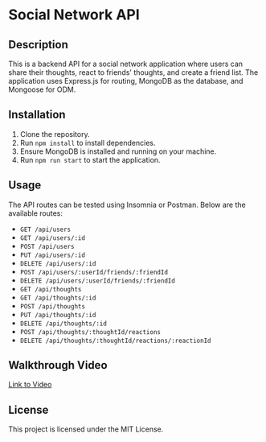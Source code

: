 # Social Network API

## Description
This is a backend API for a social network application where users can share their thoughts, react to friends' thoughts, and create a friend list. The application uses Express.js for routing, MongoDB as the database, and Mongoose for ODM.

## Installation
1. Clone the repository.
2. Run `npm install` to install dependencies.
3. Ensure MongoDB is installed and running on your machine.
4. Run `npm run start` to start the application.

## Usage
The API routes can be tested using Insomnia or Postman. Below are the available routes:
- `GET /api/users`
- `GET /api/users/:id`
- `POST /api/users`
- `PUT /api/users/:id`
- `DELETE /api/users/:id`
- `POST /api/users/:userId/friends/:friendId`
- `DELETE /api/users/:userId/friends/:friendId`
- `GET /api/thoughts`
- `GET /api/thoughts/:id`
- `POST /api/thoughts`
- `PUT /api/thoughts/:id`
- `DELETE /api/thoughts/:id`
- `POST /api/thoughts/:thoughtId/reactions`
- `DELETE /api/thoughts/:thoughtId/reactions/:reactionId`

## Walkthrough Video
[Link to Video](https://www.youtube.com/watch?v=9qHAmMO9QJU)

## License
This project is licensed under the MIT License.
